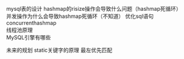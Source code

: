 mysql表的设计
hashmap的risize操作会导致什么问题（hashmap死循环）   
并发操作为什么会导致hashmap死循环（不知道）
优化sql语句  
concurrenthashmap  
线程池原理  
MySQL引擎有哪些

未来的规划
static关键字的原理
最左优先匹配

